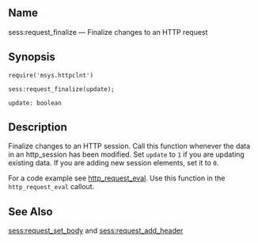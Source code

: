 <a name="lua.ref.sess_request_finalize"></a>
## Name

sess:request_finalize — Finalize changes to an HTTP request

<a name="idp15290416"></a>
## Synopsis

`require('msys.httpclnt')`

`sess:request_finalize(update);`

`update: boolean`<a name="idp15294128"></a>
## Description

Finalize changes to an HTTP session. Call this function whenever the data in an http_session has been modified. Set `update` to `1` if you are updating existing data. If you are adding new session elements, set it to `0`.

For a code example see [http_request_eval](https://support.messagesystems.com/docs/web-push/push.http_request_eval.php). Use this function in the `http_request_eval` callout.

<a name="idp15299904"></a>
## See Also

[sess:request_set_body](lua.ref.sess_request_set_body.php "sess:request_set_body") and [sess:request_add_header](lua.ref.sess_request_add_header.php "sess:request_add_header")
